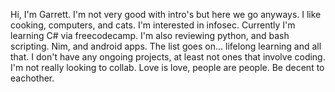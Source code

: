 Hi, I'm Garrett. I'm not very good with intro's but here we go anyways. I like cooking, computers, and cats. I'm interested in infosec. Currently I'm learning C# via freecodecamp. I'm also reviewing python, and bash scripting. Nim, and android apps. The list goes on... lifelong learning and all that. I don't have any ongoing projects, at least not ones that involve coding. I'm not really looking to collab. Love is love, people are people. Be decent to eachother.
